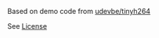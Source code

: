 Based on demo code from [udevbe/tinyh264](https://github.com/udevbe/tinyh264/tree/caf7142/demo)

See [License](LICENSE)
